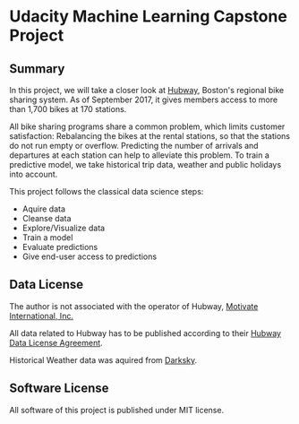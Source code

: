 # Udacity Machine Learning Capstone Project

## Summary
In this project, we will take a closer look at [Hubway](https://www.thehubway.com), Boston's regional bike sharing system. As of September 2017, it gives members access to more than 1,700 bikes at 170 stations.

All bike sharing programs share a common problem, which limits customer satisfaction: Rebalancing the bikes at the rental stations, so that the stations do not run empty or overflow. Predicting the number of arrivals and departures at each station can help to alleviate this problem. To train a predictive model, we take historical trip data, weather and public holidays into account. 

This project follows the classical data science steps:
* Aquire data
* Cleanse data
* Explore/Visualize data
* Train a model
* Evaluate predictions
* Give end-user access to predictions 

## Data License
The author is not associated with the operator of Hubway, [Motivate International, Inc.](https://www.motivateco.com/)

All data related to Hubway has to be published according to their [Hubway Data License Agreement](https://www.thehubway.com/data-license-agreement).

Historical Weather data was aquired from [Darksky](https://darksky.net/poweredby/).

## Software License
All software of this project is published under MIT license.
